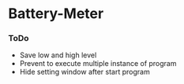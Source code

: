 # Battery-Meter

### ToDo
- Save low and high level
- Prevent to execute multiple instance of program
- Hide setting window after start program
